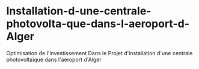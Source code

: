 # Installation-d-une-centrale-photovolta-que-dans-l-aeroport-d-Alger
Optimisation de l'investissement Dans le Projet  d'installation d'une centrale photovoltaïque dans l'aeroport d'Alger
